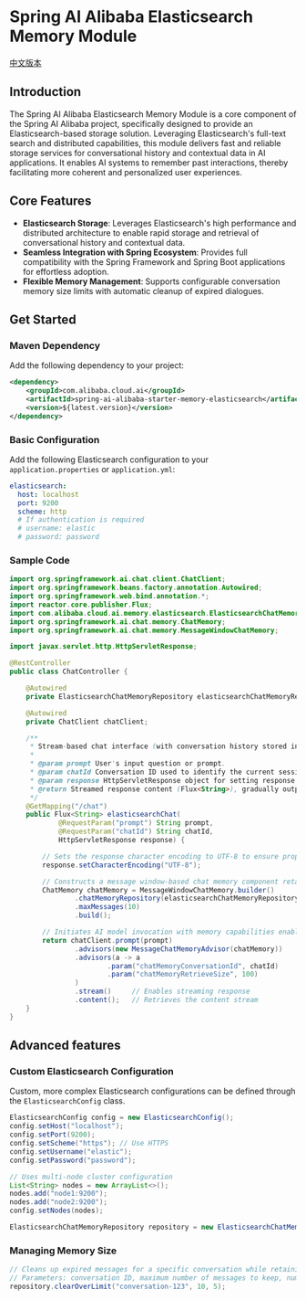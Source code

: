 # Spring AI Alibaba Elasticsearch Memory Module

[中文版本](./README-zh.md)

## Introduction

The Spring AI Alibaba Elasticsearch Memory Module is a core component of the Spring AI Alibaba project,
specifically designed to provide an Elasticsearch-based storage solution. Leveraging Elasticsearch's full-text search and distributed capabilities, this module delivers fast and reliable storage services for conversational history and contextual data in AI applications. It enables AI systems to remember past interactions, thereby facilitating more coherent and personalized user experiences.

## Core Features

- **Elasticsearch Storage**: Leverages Elasticsearch's high performance and distributed architecture to enable rapid storage and retrieval of conversational history and contextual data.
- **Seamless Integration with Spring Ecosystem**: Provides full compatibility with the Spring Framework and Spring Boot applications for effortless adoption.
- **Flexible Memory Management**: Supports configurable conversation memory size limits with automatic cleanup of expired dialogues.

## Get Started

### Maven Dependency

Add the following dependency to your project:

```xml
<dependency>
    <groupId>com.alibaba.cloud.ai</groupId>
    <artifactId>spring-ai-alibaba-starter-memory-elasticsearch</artifactId>
    <version>${latest.version}</version>
</dependency>
```

### Basic Configuration

Add the following Elasticsearch configuration to your `application.properties` or `application.yml`:

```yaml
elasticsearch:
  host: localhost
  port: 9200
  scheme: http
  # If authentication is required
  # username: elastic
  # password: password
```

### Sample Code

```java
import org.springframework.ai.chat.client.ChatClient;
import org.springframework.beans.factory.annotation.Autowired;
import org.springframework.web.bind.annotation.*;
import reactor.core.publisher.Flux;
import com.alibaba.cloud.ai.memory.elasticsearch.ElasticsearchChatMemoryRepository;
import org.springframework.ai.chat.memory.ChatMemory;
import org.springframework.ai.chat.memory.MessageWindowChatMemory;

import javax.servlet.http.HttpServletResponse;

@RestController
public class ChatController {

    @Autowired
    private ElasticsearchChatMemoryRepository elasticsearchChatMemoryRepository;

    @Autowired
    private ChatClient chatClient;

    /**
     * Stream-based chat interface (with conversation history stored in Elasticsearch).
     *
     * @param prompt User's input question or prompt.
     * @param chatId Conversation ID used to identify the current session.
     * @param response HttpServletResponse object for setting response encoding.
     * @return Streamed response content (Flux<String>), gradually output AI responses
     */
    @GetMapping("/chat")
    public Flux<String> elasticsearchChat(
            @RequestParam("prompt") String prompt,
            @RequestParam("chatId") String chatId,
            HttpServletResponse response) {

        // Sets the response character encoding to UTF-8 to ensure proper display of Chinese and other Unicode characters
        response.setCharacterEncoding("UTF-8");

        // Constructs a message window-based chat memory component retaining up to 10 recent messages
        ChatMemory chatMemory = MessageWindowChatMemory.builder()
                .chatMemoryRepository(elasticsearchChatMemoryRepository)
                .maxMessages(10)
                .build();

        // Initiates AI model invocation with memory capabilities enabled
        return chatClient.prompt(prompt)
                .advisors(new MessageChatMemoryAdvisor(chatMemory))
                .advisors(a -> a
                        .param("chatMemoryConversationId", chatId)
                        .param("chatMemoryRetrieveSize", 100)
                )
                .stream()     // Enables streaming response
                .content();   // Retrieves the content stream
    }
}
```

## Advanced features

### Custom Elasticsearch Configuration

Custom, more complex Elasticsearch configurations can be defined through the `ElasticsearchConfig` class.

```java
ElasticsearchConfig config = new ElasticsearchConfig();
config.setHost("localhost");
config.setPort(9200);
config.setScheme("https"); // Use HTTPS
config.setUsername("elastic");
config.setPassword("password");

// Uses multi-node cluster configuration
List<String> nodes = new ArrayList<>();
nodes.add("node1:9200");
nodes.add("node2:9200");
config.setNodes(nodes);

ElasticsearchChatMemoryRepository repository = new ElasticsearchChatMemoryRepository(config);
```

### Managing Memory Size

```java
// Cleans up expired messages for a specific conversation while retaining the most recent ones
// Parameters: conversation ID, maximum number of messages to keep, number of messages to delete
repository.clearOverLimit("conversation-123", 10, 5);
```
